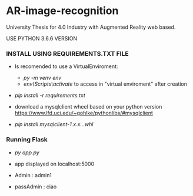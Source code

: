 # AR-image-recognition
University Thesis for 4.0 Industry with Augmented Reality web based.

USE PYTHON 3.6.6 VERSION

### INSTALL USING REQUIREMENTS.TXT FILE  
* Is recomended to use a VirtualEnviroment:
  * *py -m venv env*
  * *env\Scripts\activate*  to access in "virtual enviroment" after creation

* *pip install -r requirements.txt*

* download a mysqlclient wheel based on your python version https://www.lfd.uci.edu/~gohlke/pythonlibs/#mysqlclient

* *pip install mysqlclient-1.x.x...whl*


### Running Flask

* *py app.py*

* app displayed on localhost:5000

* Admin : admin1
* passAdmin : ciao
